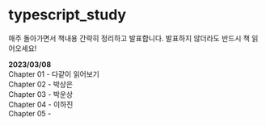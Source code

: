# typescript_study
매주 돌아가면서 책내용 간략히 정리하고 발표합니다. 발표하지 않더라도 반드시 책 읽어오세요!

<b>2023/03/08 <br/></b>
Chapter 01 - 다같이 읽어보기  <br/>
Chapter 02 - 박상은 <br/>
Chapter 03 - 박운상 <br/>
Chapter 04 - 이하진 <br/>
Chapter 05 -  <br/>
